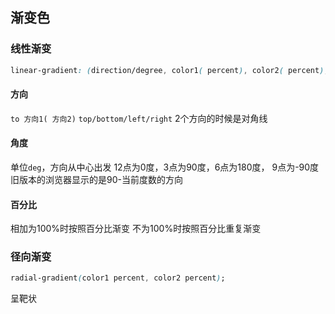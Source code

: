 ## 渐变色
### 线性渐变
```css
linear-gradient: (direction/degree, color1( percent), color2( percent), ...);
```
#### 方向
`to 方向1( 方向2)`
`top/bottom/left/right`
2个方向的时候是对角线
#### 角度
单位`deg`，方向从中心出发
12点为0度，3点为90度，6点为180度， 9点为-90度
旧版本的浏览器显示的是90-当前度数的方向
#### 百分比
相加为100%时按照百分比渐变
不为100%时按照百分比重复渐变
### 径向渐变
```css
radial-gradient(color1 percent, color2 percent);
```
呈靶状